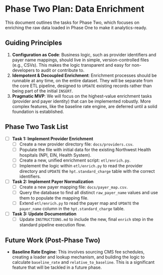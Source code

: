 # Phase Two Plan: Data Enrichment

This document outlines the tasks for Phase Two, which focuses on enriching the raw data loaded in Phase One to make it analytics-ready.

## Guiding Principles

1.  **Configuration as Code**: Business logic, such as provider identifiers and payer name mappings, should live in simple, version-controlled files (e.g., CSVs). This makes the logic transparent and easy for non-developers to audit or contribute to.
2.  **Idempotent & Decoupled Enrichment**: Enrichment processes should be runnable at any time, on the entire dataset. They will be separate from the core ETL pipeline, designed to `UPDATE` existing records rather than being part of the initial `INSERT`.
3.  **Pragmatic MVP**: We will focus on the highest-value enrichment tasks (provider and payer identity) that can be implemented robustly. More complex features, like the baseline rate engine, are deferred until a solid foundation is established.

## Phase Two Task List

-   [ ] **Task 1: Implement Provider Enrichment**
    -   [ ] Create a new provider directory file: `docs/providers.csv`.
    -   [ ] Populate the file with initial data for the existing Northwest Health hospitals (NPI, EIN, Health System).
    -   [ ] Create a new, unified enrichment script: `etl/enrich.py`.
    -   [ ] Implement the logic within `etl/enrich.py` to read the provider directory and `UPDATE` the `hpt.standard_charge` table with the correct identifiers.
-   [ ] **Task 2: Implement Payer Normalization**
    -   [ ] Create a new payer mapping file: `docs/payer_map.csv`.
    -   [ ] Query the database to find all distinct `raw_payer_name` values and use them to populate the mapping file.
    -   [ ] Extend `etl/enrich.py` to read the payer map and `UPDATE` the `payer_name` column in the `hpt.standard_charge` table.
-   [ ] **Task 3: Update Documentation**
    -   [ ] Update `INSTRUCTIONS.md` to include the new, final `enrich` step in the standard pipeline execution flow.

## Future Work (Post-Phase Two)

-   **Baseline Rate Engine**: This involves sourcing CMS fee schedules, creating a loader and lookup mechanism, and building the logic to calculate `baseline_rate` and `relative_to_baseline`. This is a significant feature that will be tackled in a future phase.
